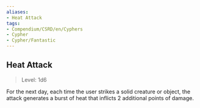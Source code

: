 ```yaml
---
aliases:
- Heat Attack
tags:
- Compendium/CSRD/en/Cyphers
- Cypher
- Cypher/Fantastic
---
```


  
## Heat Attack  
>Level: 1d6  
  
For the next day, each time the user strikes a solid creature or object, the attack generates a burst of heat that inflicts 2 additional points of damage.